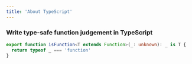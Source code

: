 ```yaml
---
title: 'About TypeScript'
---
```

### Write type-safe function judgement in TypeScript
```ts
export function isFunction<T extends Function>(_: unknown): _ is T {
  return typeof _ === 'function'
}
```
